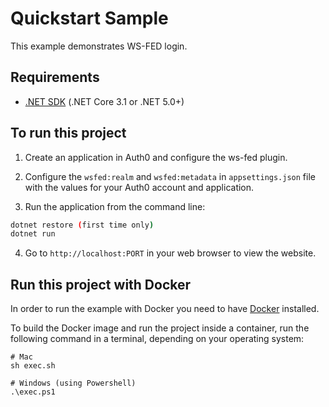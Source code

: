 # Quickstart Sample

This example demonstrates WS-FED login.


## Requirements

- [.NET SDK](https://dotnet.microsoft.com/download) (.NET Core 3.1 or .NET 5.0+)

## To run this project

1. Create an application in Auth0 and configure the ws-fed plugin.

2. Configure the `wsfed:realm` and `wsfed:metadata` in `appsettings.json` file with the values for your Auth0 account and application.

3. Run the application from the command line:

```bash
dotnet restore (first time only)
dotnet run
```

4. Go to `http://localhost:PORT` in your web browser to view the website.

## Run this project with Docker

In order to run the example with Docker you need to have [Docker](https://docker.com/products/docker-desktop) installed.

To build the Docker image and run the project inside a container, run the following command in a terminal, depending on your operating system:

```
# Mac
sh exec.sh

# Windows (using Powershell)
.\exec.ps1
```
